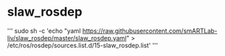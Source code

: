 # slaw_rosdep

'''
sudo sh -c 'echo "yaml https://raw.githubusercontent.com/smARTLab-liv/slaw_rosdep/master/slaw_rosdep.yaml" > /etc/ros/rosdep/sources.list.d/15-slaw_rosdep.list' 
'''
